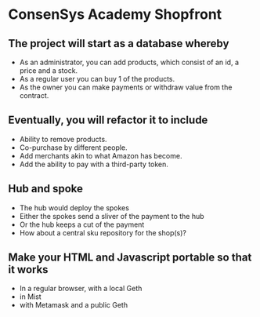# ConsenSys Academy Shopfront

## The project will start as a database whereby

- As an administrator, you can add products, which consist of an id, a price and a stock.
- As a regular user you can buy 1 of the products.
- As the owner you can make payments or withdraw value from the contract.

## Eventually, you will refactor it to include

- Ability to remove products.
- Co-purchase by different people.
- Add merchants akin to what Amazon has become.
- Add the ability to pay with a third-party token.

## Hub and spoke

- The hub would deploy the spokes
- Either the spokes send a sliver of the payment to the hub
- Or the hub keeps a cut of the payment
- How about a central sku repository for the shop(s)?

## Make your HTML and Javascript portable so that it works

- In a regular browser, with a local Geth
- in Mist
- with Metamask and a public Geth
